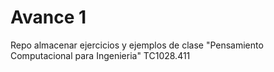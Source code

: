 # Avance 1
Repo almacenar ejercicios y ejemplos de clase "Pensamiento Computacional para Ingenieria" TC1028.411
